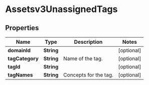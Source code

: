 

# Assetsv3UnassignedTags


## Properties

| Name | Type | Description | Notes |
|------------ | ------------- | ------------- | -------------|
|**domainId** | **String** |  |  [optional] |
|**tagCategory** | **String** | Name of the tag. |  [optional] |
|**tagId** | **String** |  |  [optional] |
|**tagNames** | **String** | Concepts for the tag. |  [optional] |



